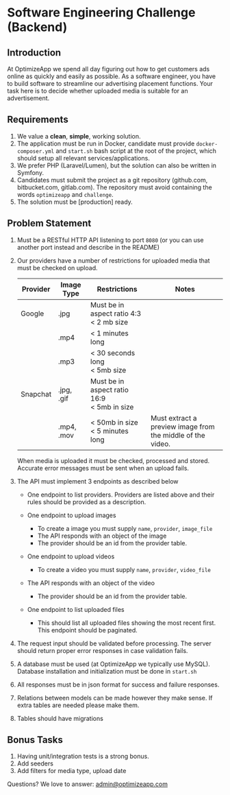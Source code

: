 # Software Engineering Challenge (Backend)

## Introduction

At OptimizeApp we spend all day figuring out how to get customers ads online as quickly and easily as possible. As a software engineer, you have to build software to streamline our advertising placement functions. Your task here is to decide whether uploaded media is suitable for an advertisement.

## Requirements

1. We value a **clean**, **simple**, working solution.
2. The application must be run in Docker, candidate must provide `docker-composer.yml` and `start.sh` bash script at the root of the project, which should setup all relevant services/applications.
3. We prefer PHP (Laravel/Lumen), but the solution can also be written in Symfony.
4. Candidates must submit the project as a git repository (github.com, bitbucket.com, gitlab.com). The repository must avoid containing the words `optimizeapp` and `challenge`.
6. The solution must be [production] ready.

## Problem Statement

1. Must be a RESTful HTTP API listening to port `8080` (or you can use another port instead and describe in the README)

2. Our providers have a number of restrictions for uploaded media that must be checked on upload.

    | Provider | Image Type | Restrictions                                     | Notes                                                      |
    | -------- | ---------- | ------------------------------------------------ | ---------------------------------------------------------- |
    | Google   | .jpg       | Must be in aspect ratio 4:3 <br />< 2 mb size    |                                                            |
    |          | .mp4       | < 1 minutes long                                 |                                                            |
    |          | .mp3       | < 30 seconds long<br />< 5mb size                |                                                            |
    | Snapchat | .jpg, .gif | Must be in aspect ratio 16:9 <br />< 5mb in size |                                                            |
    |          | .mp4, .mov | < 50mb in size<br />< 5 minutes long             | Must extract a preview image from the middle of the video. |

    When media is uploaded it must be checked, processed and stored. Accurate error messages must be sent when an upload fails.

3. The API must implement 3 endpoints as described below
    - One endpoint to list providers. Providers are listed above and their rules should be provided as a description.
    - One endpoint to upload images
        - To create a image you must supply `name`, `provider`, `image_file`
        - The API responds with an object of the image
        - The provider should be an id from the provider table.

    -	One endpoint to upload videos
    	-	To create a video you must supply `name`, `provider`, `video_file`
    -	The API responds with an object of the video
    	-	The provider should be an id from the provider table.

    - One endpoint to list uploaded files
      - This should list all uploaded files showing the most recent first. This endpoint should be paginated.

4. The request input should be validated before processing. The server should return proper error responses in case validation fails.

5. A database must be used (at OptimizeApp we typically use MySQL). Database installation and initialization must be done in `start.sh`

6. All responses must be in json format for success and failure responses.

7. Relations between models can be made however they make sense. If extra tables are needed please make them.

8. Tables should have migrations

## Bonus Tasks
1. Having unit/integration tests is a strong bonus.
2. Add seeders
3. Add filters for media type, upload date


Questions? We love to answer: admin@optimizeapp.com
